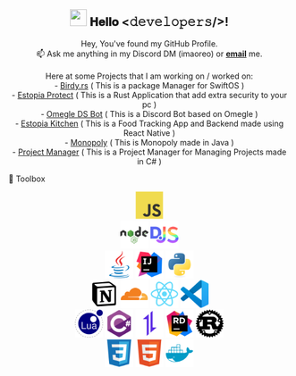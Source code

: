 <div align="center">
<h2><img src="https://i.imgur.com/WGZ79wF.gif" width="30px" height="30px"> 𝐇𝐞𝐥𝐥𝐨 <𝚍𝚎𝚟𝚎𝚕𝚘𝚙𝚎𝚛𝚜/>!</h2>
</div>

<div align="center">
Hey, You've found my GitHub Profile.<br>
📫 Ask me anything in my Discord DM (imaoreo) or <a href="mailto:Jay@estopia.net"><b>email</b></a> me.
</div>
<br>
<div align="center">
Here at some Projects that I am working on / worked on:<br>
  - <a href="https://github.com/swiftosproject/birdy.rs">Birdy.rs</a> ( This is a package Manager for SwiftOS )<br>
  - <a href="https://github.com/kezza2k7/Estopia-Protect">Estopia Protect</a> ( This is a Rust Application that add extra security to your pc ) <br>
  - <a href="https://github.com/kezza2k7/Omegle-DS-Bot">Omegle DS Bot</a> ( This is a Discord Bot based on Omegle )<br>
  - <a href="https://github.com/kezza2k7/Estopia-Kitchen">Estopia Kitchen</a> ( This is a Food Tracking App and Backend made using React Native )<br>
  - <a href="https://github.com/kezza2k7/Monopoly">Monopoly</a> ( This is Monopoly made in Java )<br>
  - <a href="https://github.com/kezza2k7/ProjectManager">Project Manager</a> ( This is a Project Manager for Managing Projects made in C# )<br>
</div>

🧰 Toolbox
<div align="center">
  <img src="https://github.com/devicons/devicon/blob/master/icons/javascript/javascript-original.svg" alt="JavaScript Logo" width="50" height="50"><br>
  <img src="https://github.com/devicons/devicon/blob/master/icons/nodejs/nodejs-original-wordmark.svg" alt="Node.js Logo" width="50" height="50">
  <img src="https://github.com/devicons/devicon/blob/master/icons/discordjs/discordjs-original.svg" alt="Discord.js Logo" width="50" height="50"><br>
  <img src="https://github.com/devicons/devicon/blob/master/icons/java/java-original.svg" alt="Java Logo" width="50" height="50">
  <img src="https://github.com/devicons/devicon/blob/master/icons/intellij/intellij-original.svg" alt="InteliJ Logo" width="50" height="50">
  <img src="https://github.com/devicons/devicon/blob/master/icons/python/python-original.svg" alt="Python Logo" width="50" height="50"><br>
  <img src="https://github.com/devicons/devicon/blob/master/icons/notion/notion-original.svg" alt="Notion Logo" width="50" height="50">
  <img src="https://github.com/devicons/devicon/blob/master/icons/cloudflare/cloudflare-original.svg" alt="Cloudflare Logo" width="50" height="50">
  <img src="https://github.com/devicons/devicon/blob/master/icons/react/react-original.svg" alt="React Logo" width="50" height="50">
  <img src="https://github.com/devicons/devicon/blob/master/icons/vscode/vscode-original.svg" alt="VSCode Logo" width="50" height="50"><br>
  <img src="https://github.com/devicons/devicon/blob/master/icons/lua/lua-original.svg" alt="Lua Logo" width="50" height="50">
  <img src="https://github.com/devicons/devicon/blob/master/icons/csharp/csharp-original.svg" alt="C# Logo" width="50" height="50">
  <img src="https://github.com/devicons/devicon/blob/master/icons/axios/axios-plain.svg" alt="Axios Logo" width="50" height="50">
  <img src="https://github.com/devicons/devicon/blob/master/icons/rider/rider-original.svg" alt="Rider Logo" width="50" height="50">
  <img src="https://github.com/devicons/devicon/blob/master/icons/rust/rust-original.svg" alt="Rust Logo" width="50" height="50"><br>
  <img src="https://github.com/devicons/devicon/blob/master/icons/css3/css3-original.svg" alt="CSS Logo" width="50" height="50">
  <img src="https://github.com/devicons/devicon/blob/master/icons/html5/html5-original.svg" alt="HTML Logo" width="50" height="50">
  <img src="https://github.com/devicons/devicon/blob/master/icons/docker/docker-plain.svg" alt="Docker Logo" width="50" height="50">
</div>
